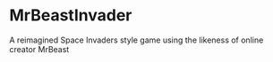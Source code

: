 # MrBeastInvader
A reimagined Space Invaders style game using the likeness of online creator MrBeast
